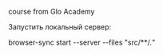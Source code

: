 course from Glo Academy


Запустить локальный сервер:

browser-sync start --server --files "src/**/*.*"
